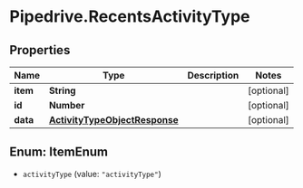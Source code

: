 # Pipedrive.RecentsActivityType

## Properties

Name | Type | Description | Notes
------------ | ------------- | ------------- | -------------
**item** | **String** |  | [optional] 
**id** | **Number** |  | [optional] 
**data** | [**ActivityTypeObjectResponse**](ActivityTypeObjectResponse.md) |  | [optional] 



## Enum: ItemEnum


* `activityType` (value: `"activityType"`)




